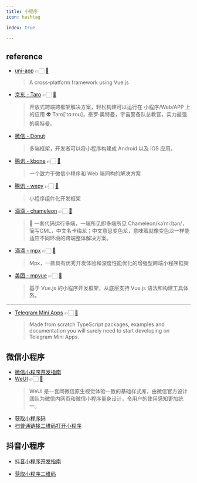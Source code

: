 ```yaml
---
title: 小程序
icon: hashtag

index: true

---
```


<!-- more -->

## reference

- [uni-app](https://uniapp.dcloud.net.cn) 👉🏻 [🐙](https://github.com/dcloudio/uni-app)
    > A cross-platform framework using Vue.js
- [京东 - Taro](https://taro.jd.com) 👉🏻 [🐙](https://github.com/NervJS/taro)
    > 开放式跨端跨框架解决方案，轻松构建可以运行在 小程序/Web/APP 上的应用
    > 👽 Taro['tɑ:roʊ]，泰罗·奥特曼，宇宙警备队总教官，实力最强的奥特曼。
- [微信 - Donut](https://dev.weixin.qq.com)
    > 多端框架，开发者可以将小程序构建成 Android 以及 iOS 应用。
- [腾讯 - kbone](https://wechat-miniprogram.github.io/kbone/docs) 👉🏻 [🐙](https://github.com/Tencent/kbone)
    > 一个致力于微信小程序和 Web 端同构的解决方案
- [腾讯 - wepy](https://wepyjs.gitee.io/wepy-docs) 👉🏻 [🐙](https://github.com/Tencent/wepy)
    > 小程序组件化开发框架
- [滴滴 - chameleon](https://cml.js.org) 👉🏻 [🐙](https://github.com/didi/chameleon)
    > 🦎 一套代码运行多端，一端所见即多端所见
    > Chameleon/kəˈmiːlɪən/，简写CML，中文名卡梅龙；中文意思变色龙，意味着就像变色龙一样能适应不同环境的跨端整体解决方案。
- [滴滴 - mpx](https://mpxjs.cn) 👉🏻 [🐙](https://github.com/didi/mpx)
    > Mpx，一款具有优秀开发体验和深度性能优化的增强型跨端小程序框架
- [美团 - mpvue](http://mpvue.com) 👉🏻 [🐙](https://github.com/Meituan-Dianping/mpvue)
    > 基于 Vue.js 的小程序开发框架，从底层支持 Vue.js 语法和构建工具体系。
    
------

- [Telegram Mini Apps](https://docs.telegram-mini-apps.com) 👉🏻 [🐙](https://github.com/Telegram-Mini-Apps/tma.js)
    > Made from scratch TypeScript packages, examples and documentation you will surely need to start developing on Telegram Mini Apps.
    
## 微信小程序

- [微信小程序开发指南](https://developers.weixin.qq.com/miniprogram/dev/framework)
- [WeUI](https://weui.io) 👉🏻 [🐙](https://github.com/Tencent/weui-wxss)
    > WeUI 是一套同微信原生视觉体验一致的基础样式库，由微信官方设计团队为微信内网页和微信小程序量身设计，令用户的使用感知更加统一。

<!-- 二维码 -->    

- [获取小程序码](https://developers.weixin.qq.com/miniprogram/dev/OpenApiDoc/qrcode-link/qr-code/getQRCode.html)
- [扫普通链接二维码打开小程序](https://developers.weixin.qq.com/miniprogram/introduction/qrcode.html#%E5%8A%9F%E8%83%BD%E4%BB%8B%E7%BB%8D)

## 抖音小程序

- [抖音小程序开发指南](https://developer.open-douyin.com/docs/resource/zh-CN/mini-app/develop/overview/learning-path)

<!-- 二维码 -->

- [获取小程序二维码](https://developer.open-douyin.com/docs/resource/zh-CN/mini-app/develop/server/url-and-qrcode/qrcode/create-qr-code-v2)

